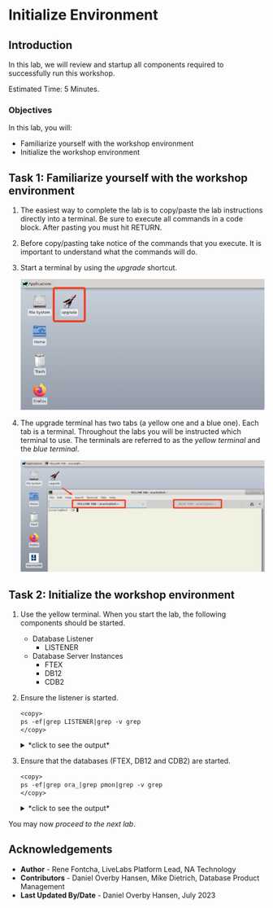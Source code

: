 # Initialize Environment

## Introduction

In this lab, we will review and startup all components required to successfully run this workshop.

Estimated Time: 5 Minutes.

[](videohub:1_5k8l6a9k)

### Objectives

In this lab, you will:

* Familiarize yourself with the workshop environment
* Initialize the workshop environment

## Task 1: Familiarize yourself with the workshop environment

1. The easiest way to complete the lab is to copy/paste the lab instructions directly into a terminal. Be sure to execute all commands in a code block. After pasting you must hit RETURN.

2. Before copy/pasting take notice of the commands that you execute. It is important to understand what the commands will do.

3. Start a terminal by using the *upgrade* shortcut.

    ![Start a terminal](./images/01-initialize-environment-start-terminal.png " ")

4. The upgrade terminal has two tabs (a yellow one and a blue one). Each tab is a terminal. Throughout the labs you will be instructed which terminal to use. The terminals are referred to as the *yellow terminal* and the *blue terminal*. 

    ![The upgrade terminal with two tabs](./images/01-initialize-environment-upgrade-terminal.png " ")

## Task 2: Initialize the workshop environment

1. Use the yellow terminal. When you start the lab, the following components should be started.

    - Database Listener
        - LISTENER
    - Database Server Instances
        - FTEX
        - DB12
        - CDB2



3. Ensure the listener is started.

    ```
    <copy>
    ps -ef|grep LISTENER|grep -v grep
    </copy>
    ```

    <details>
    <summary>*click to see the output*</summary>
    ``` text
    $ ps -ef|grep LISTENER|grep -v grep
    oracle    2333     1  0 11:40 ?        00:00:00 /u01/app/oracle/product/19/bin/tnslsnr LISTENER -inherit
    ```
    </details>

4. Ensure that the databases (FTEX, DB12 and CDB2) are started.

    ```
    <copy>
    ps -ef|grep ora_|grep pmon|grep -v grep
    </copy>
    ```

    <details>
    <summary>*click to see the output*</summary>
    ``` text
    $ ps -ef|grep ora_|grep pmon|grep -v grep
    oracle    2481     1  0 11:40 ?        00:00:00 ora_pmon_FTEX
    oracle    2929     1  0 11:40 ?        00:00:00 ora_pmon_DB12
    oracle    3893     1  0 11:40 ?        00:00:00 ora_pmon_CDB2
    ```
    </details>

You may now *proceed to the next lab*.

## Acknowledgements

* **Author** - Rene Fontcha, LiveLabs Platform Lead, NA Technology
* **Contributors** - Daniel Overby Hansen, Mike Dietrich, Database Product Management
* **Last Updated By/Date** - Daniel Overby Hansen, July 2023
